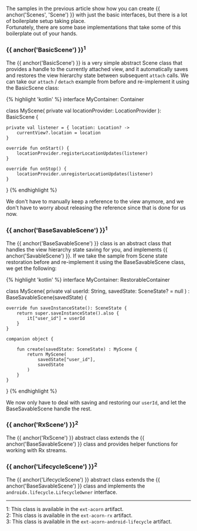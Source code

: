 ---
---

The samples in the previous article show how you can create 
{{ anchor('Scenes', 'Scene') }} with just the basic interfaces, but there is a 
lot of boilerplate setup taking place.  
Fortunately, there are some base implementations that take some of this
boilerplate out of your hands.

### {{ anchor('BasicScene') }}<sup>1</sup>

The {{ anchor('BasicScene') }} is a very simple abstract Scene class that
provides a handle to the currently attached view, and it automatically saves and 
restores the view hierarchy state between subsequent `attach` calls.
We can take our `attach`  / `detach` example from before and re-implement it 
using the BasicScene class:

{% highlight 'kotlin' %}
interface MyContainer: Container

class MyScene(
    private val locationProvider: LocationProvider
): BasicScene<MyContainer> {

    private val listener = { location: Location? ->
        currentView?.location = location
    }

    override fun onStart() {
        locationProvider.registerLocationUpdates(listener)
    }

    override fun onStop() {
        locationProvider.unregisterLocationUpdates(listener)
    }
}
{% endhighlight %}

We don't have to manually keep a reference to the view anymore, and we don't
have to worry about releasing the reference since that is done for us now.

### {{ anchor('BaseSavableScene') }}<sup>1</sup>

The {{ anchor('BaseSavableScene') }} class is an abstract class that handles the 
view hierarchy state saving for you, and implements {{ anchor('SavableScene') }}.
If we take the sample from Scene state restoration before and re-implement it
using the BaseSavableScene class, we get the following:

{% highlight 'kotlin' %}
interface MyContainer: RestorableContainer

class MyScene(
    private val userId: String,
    savedState: SceneState? = null
) : BaseSavableScene<MyContainer>(savedState) {

    override fun saveInstanceState(): SceneState {
        return super.saveInstanceState().also {
            it["user_id"] = userId
        }
    }

    companion object {

        fun create(savedState: SceneState) : MyScene {
            return MyScene(
                savedState["user_id"],
                savedState
            )
        }
    }
}
{% endhighlight %}

We now only have to deal with saving and restoring our `userId`, and let the
BaseSavableScene handle the rest.

### {{ anchor('RxScene') }}<sup>2</sup>

The {{ anchor('RxScene') }} abstract class extends the 
{{ anchor('BaseSavableScene') }} class and provides helper functions for working 
with Rx streams.

### {{ anchor('LifecycleScene') }}<sup>2</sup>

The {{ anchor('LifecycleScene') }} abstract class extends the 
{{ anchor('BaseSavableScene') }} class and implements the 
`androidx.lifecycle.LifecycleOwner` interface.

----

1: This class is available in the `ext-acorn` artifact.  
2: This class is available in the `ext-acorn-rx` artifact.  
3: This class is available in the `ext-acorn-android-lifecycle` artifact.  
